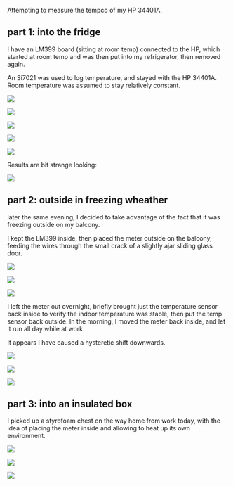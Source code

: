 Attempting to measure the tempco of my HP 34401A.

## part 1: into the fridge

I have an LM399 board (sitting at room temp) connected to the HP, which started at room temp and was then put into my refrigerator, then removed again.

An Si7021 was used to log temperature, and stayed with the HP 34401A.  Room temperature was assumed to stay relatively constant.

![](run1-fridge/IMG_2271.JPG)

![](run1-fridge/IMG_2272.JPG)

![](run1-fridge/IMG_2273.JPG)

![](run1-fridge/IMG_2274.JPG)

![](run1-fridge/IMG_2275.JPG)

Results are bit strange looking:

![](run1-fridge/tempco-fridge.png)

## part 2: outside in freezing wheather

later the same evening, I decided to take advantage of the fact that it was freezing outside on my balcony.

I kept the LM399 inside, then placed the meter outside on the balcony, feeding the wires through the small crack of a slightly ajar sliding glass door.

![](run1-fridge/IMG_2276.JPG)

![](run1-fridge/IMG_2277.JPG)

![](run1-fridge/IMG_2278.JPG)

I left the meter out overnight, briefly brought just the temperature sensor back inside to verify the indoor temperature was stable, then put the temp sensor back outside.  In the morning, I moved the meter back inside, and let it run all day while at work.

It appears I have caused a hysteretic shift downwards.

![](run1-fridge/tempco-outside-pt1.png)

![](run1-fridge/tempco-outside-pt2.png)

![](run1-fridge/tempco-outside-pt3.png)

## part 3: into an insulated box

I picked up a styrofoam chest on the way home from work today, with the idea of placing the meter inside and allowing to heat up its own environment.

![](run1-fridge/IMG_2280.JPG)

![](run1-fridge/IMG_2281.JPG)

![](run1-fridge/IMG_2282.JPG)
